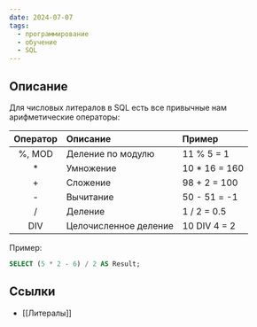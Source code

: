 ```yaml
---
date: 2024-07-07
tags:
  - программирование
  - обучение
  - SQL
---
```


## Описание
Для числовых литералов в SQL есть все привычные нам арифметические операторы:

| Оператор | Описание              | Пример        |
| :------: | :-------------------- | :------------ |
|  %, MOD  | Деление по модулю     | 11 % 5 = 1    |
|    *     | Умножение             | 10 * 16 = 160 |
|    +     | Сложение              | 98 + 2 = 100  |
|    -     | Вычитание             | 50 - 51 = -1  |
|    /     | Деление               | 1 / 2 = 0.5   |
|   DIV    | Целочисленное деление | 10 DIV 4 = 2  |

Пример:
```sql
SELECT (5 * 2 - 6) / 2 AS Result;
```

## Ссылки
- [[Литералы]]
